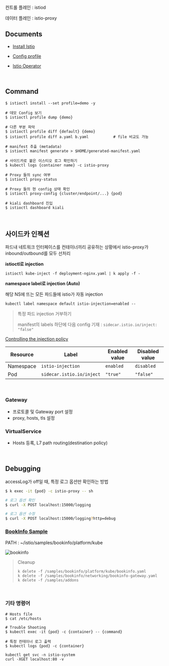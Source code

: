 컨트롤 플레인 : istiod

데이터 플레인 : istio-proxy



## Documents

- [Install Istio](https://istio.io/latest/docs/setup/getting-started/#install)

- [Config profile](https://istio.io/latest/docs/setup/additional-setup/config-profiles/)
- [Istio Operator](https://istio.io/latest/docs/setup/install/operator/)

<br>

## Command

```shell
$ istioctl install --set profile=demo -y

# 데모 Config 보기
$ istioctl profile dump {demo}

# 다른 부분 파악
$ istioctl profile diff {default} {demo}
$ istioctl profile diff a.yaml b.yaml			# file 비교도 가능

# manifest 추출 (metadata)
$ istioctl manifest generate > $HOME/generated-manifest.yaml

# 사이드카로 붙은 이스티오 로그 확인하기
$ kubectl logs {container name} -c istio-proxy

# Proxy 들의 sync 여부
$ istioctl proxy-status

# Proxy 들의 현 config 상태 확인
$ istioctl proxy-config {cluster/endpoint/...} {pod}

# kiali dashboard 진입
$ istioctl dashboard kiali
```

<br>

## 사이드카 인젝션

파드내 네트워크 인터페이스를 컨테이너끼리 공유하는 상황에서 istio-proxy가 inbound/outbound를 모두 선처리

**istioctl로 injection**

```shell
istioctl kube-inject -f deployment-nginx.yaml | k apply -f -
```

**namespace label로 injection (Auto)** 

해당 NS에 뜨는 모든 파드들에 istio가 자동 injection

```shell
kubectl label namespace default istio-injection=enabled --
```

> 특정 파드 injection 거부하기
>
> manifest의 labels 하단에 다음 config 기재 : `sidecar.istio.io/inject: "false"`



[Controlling the injection policy](https://istio.io/latest/docs/setup/additional-setup/sidecar-injection/#controlling-the-injection-policy)

| Resource  | Label                     | Enabled value | Disabled value |
| --------- | ------------------------- | ------------- | -------------- |
| Namespace | `istio-injection`         | `enabled`     | `disabled`     |
| Pod       | `sidecar.istio.io/inject` | `"true"`      | `"false"`      |

<br>

### Gateway

- 프로토콜 및 Gateway port 설정
- proxy, hosts, tls 설정

### VirtualService

- Hosts 등록, L7 path routing(destination policy)

<br>

## Debugging

accessLog가 off일 때, 특정 로그 옵션만 확인하는 방법

```sh
$ k exec -it {pod} -c istio-proxy -- sh

# 로그 옵션 확인
$ curl -X POST localhost:15000/logging

# 로그 옵션 수정
$ curl -X POST localhost:15000/logging?http=debug
```





### [BookInfo Sample](https://istio.io/latest/docs/examples/bookinfo/)

PATH : ~/istio/samples/bookinfo/platform/kube

![bookinfo](https://istio.io/latest/docs/examples/bookinfo/noistio.svg)



> Cleanup
>
> ```
> k delete -f /samples/bookinfo/platform/kube/bookinfo.yaml
> k delete -f /samples/bookinfo/networking/bookinfo-gateway.yaml
> k delete -f /samples/addons
> ```

<br>

### 기타 명령어

```shell
# Hosts file
$ cat /etc/hosts

# Trouble Shooting
$ kubectl exec -it {pod} -c {container} -- {command}

# 특정 컨테이너 로그 출력
$ kubectl logs {pod} -c {container}

kubectl get svc -n istio-system
curl -XGET localhost:80 -v
```

   

